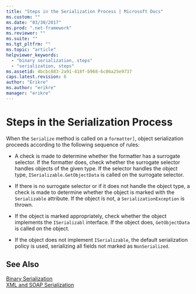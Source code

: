 ```yaml
---
title: "Steps in the Serialization Process | Microsoft Docs"
ms.custom: ""
ms.date: "03/30/2017"
ms.prod: ".net-framework"
ms.reviewer: ""
ms.suite: ""
ms.tgt_pltfrm: ""
ms.topic: "article"
helpviewer_keywords: 
  - "binary serialization, steps"
  - "serialization, steps"
ms.assetid: 4bcbc883-2a91-418f-b968-6c86a25e9737
caps.latest.revision: 6
author: "Erikre"
ms.author: "erikre"
manager: "erikre"
---
```

# Steps in the Serialization Process
When the `Serialize` method is called on a `formatter]`, object serialization proceeds according to the following sequence of rules:  
  
-   A check is made to determine whether the formatter has a surrogate selector. If the formatter does, check whether the surrogate selector handles objects of the given type. If the selector handles the object type, `ISerializable.GetObjectData` is called on the surrogate selector.  
  
-   If there is no surrogate selector or if it does not handle the object type, a check is made to determine whether the object is marked with the `Serializable` attribute. If the object is not, a `SerializationException` is thrown.  
  
-   If the object is marked appropriately, check whether the object implements the `ISerializabl` interface. If the object does, `GetObjectData` is called on the object.  
  
-   If the object does not implement `ISerializable`, the default serialization policy is used, serializing all fields not marked as `NonSerialized`.  
  
## See Also  
 [Binary Serialization](../../../docs/framework/serialization/binary-serialization.md)   
 [XML and SOAP Serialization](../../../docs/framework/serialization/xml-and-soap-serialization.md)